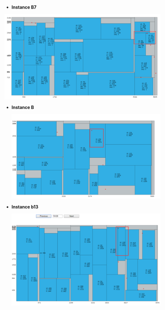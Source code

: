 - **Instance B7**

![1571743678028](.\Imgs\b7.png)

- **Instance B**

  ![1571744221151](.\Imgs\b8.png)

- **Instance b13**

  ![1571744623830](.\Imgs\b13.png)

  